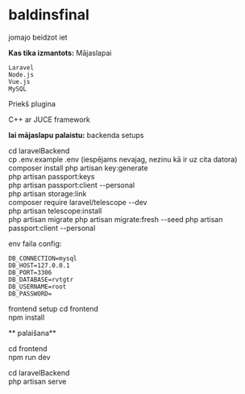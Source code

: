 # baldinsfinal
jomajo beidzot iet

**Kas tika izmantots:**
Mājaslapai

    Laravel
    Node.js
    Vue.js
    MySQL

Priekš plugina 

 C++ ar JUCE framework


**lai mājaslapu palaistu:**
backenda setups
 
cd laravelBackend    
cp .env.example .env (iespējams nevajag, nezinu kā ir uz cita datora)
composer install
php artisan key:generate   
php artisan passport:keys    
php artisan passport:client --personal    
php artisan storage:link              
composer require laravel/telescope --dev     
php artisan telescope:install     
php artisan migrate
php artisan migrate:fresh --seed
php artisan passport:client --personal

env faila config:
```
DB_CONNECTION=mysql
DB_HOST=127.0.0.1
DB_PORT=3306
DB_DATABASE=rvtgtr
DB_USERNAME=root
DB_PASSWORD=
```
frontend setup
cd frontend        
npm install

**
palaišana**

cd frontend    
npm run dev

cd laravelBackend    
php artisan serve

